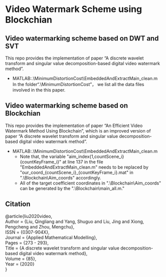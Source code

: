 # Video Watermark Scheme using Blockchian
## Video watermarking scheme based on DWT and SVT
This repo provides the implementation of paper “A discrete wavelet transform and singular value decomposition-based digital video watermark method”.
* MATLAB:.\MinimumDistortionCost\EmbeddedAndExtractMain_clean.m  
In the folder“.\MinimumDistortionCost”， we list all the data files involved in the this paper.
## Video watermarking scheme based on Blockchian
This repo provides the implementation of paper “An Efficient Video Watermark Method Using Blockchain”, which is an improved version of paper “A discrete wavelet transform and singular value decomposition-based digital video watermark method”.
* MATLAB:.\MinimumDistortionCost\EmbeddedAndExtractMain_clean.m
  * Note that, the variable "aim_index{1,countScene_i}{countKeyFrame_i}" at line 137 in the file "EmbeddedAndExtractMain_clean.m" needs to be replaced by "our_coord_{countScene_i}_{countKeyFrame_i}.mat" in ".\Blockchain\Aim_coords" accordingly.
  * All of the target coefficient coordinates in ".\Blockchain\Aim_coords" can be generated by the ".\Blockchain\main_all.m."
## Citation
  @article{liu2020video,  
      Author = {Liu, Qingliang and Yang, Shuguo and Liu, Jing and Xiong, Pengcheng and Zhou, Mengchu},  
      ISSN = {0307-904X},  
      Journal = {Applied Mathematical Modelling},  
      Pages = {273 - 293},  
      Title = {A discrete wavelet transform and singular value decomposition-based digital video watermark method},  
      Volume = {85},  
      Year = {2020}  
  }
